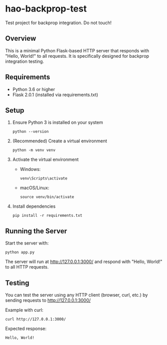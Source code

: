 # hao-backprop-test

Test project for backprop integration. Do not touch!

## Overview

This is a minimal Python Flask-based HTTP server that responds with "Hello, World!" to all requests. It is specifically designed for backprop integration testing.

## Requirements

- Python 3.6 or higher
- Flask 2.0.1 (installed via requirements.txt)

## Setup

1. Ensure Python 3 is installed on your system
   ```
   python --version
   ```

2. (Recommended) Create a virtual environment
   ```
   python -m venv venv
   ```

3. Activate the virtual environment
   - Windows:
     ```
     venv\Scripts\activate
     ```
   - macOS/Linux:
     ```
     source venv/bin/activate
     ```

4. Install dependencies
   ```
   pip install -r requirements.txt
   ```

## Running the Server

Start the server with:
```
python app.py
```

The server will run at http://127.0.0.1:3000/ and respond with "Hello, World!" to all HTTP requests.

## Testing

You can test the server using any HTTP client (browser, curl, etc.) by sending requests to http://127.0.0.1:3000/

Example with curl:
```
curl http://127.0.0.1:3000/
```

Expected response:
```
Hello, World!
```